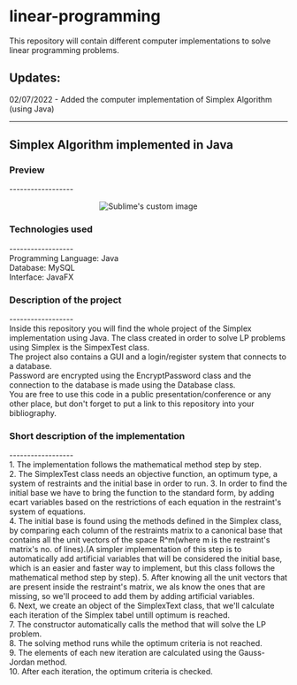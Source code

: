 # linear-programming
This repository will contain different computer implementations to solve linear programming problems.

Updates:
-----------
02/07/2022 - Added the computer implementation of Simplex Algorithm (using Java)

-------------------------------------
Simplex Algorithm implemented in Java
-------------------------------------
<h3>Preview</h3>
------------------
<p align="center">
  <img src="https://media.giphy.com/media/aOeSTRTsvj9M8KMn8N/giphy.gif" alt="Sublime's custom image"/>
</p>
<h3>Technologies used</h3>
------------------<br/>
Programming Language: Java<br/>
Database: MySQL<br/>
Interface: JavaFX

<h3>Description of the project</h3>
------------------<br/>
Inside this repository you will find the whole project of the Simplex implementation using Java. The class created in order to solve LP problems using Simplex is the SimpexTest class.<br/>
The project also contains a GUI and a login/register system that connects to a database.<br/>
Password are encrypted using the EncryptPassword class and the connection to the database is made using the Database class.<br/>
You are free to use this code in a public presentation/conference or any other place, but don't forget to put a link to this repository into your bibliography.
<h3>Short description of the implementation</h3>
------------------<br/>
1. The implementation follows the mathematical method step by step.<br/>
2. The SimplexTest class needs an objective function, an optimum type, a system of restraints and the initial base in order to run.
3. In order to find the initial base we have to bring the function to the standard form, by adding ecart variables based on the restrictions of each equation in the restraint's system of equations.<br/>
4. The initial base is found using the methods defined in the Simplex class, by comparing each column of the restraints matrix to a canonical base that contains all the unit vectors of the space R^m(where m is the restraint's matrix's no. of lines).(A simpler implementation of this step is to automatically add artificial variables that will be considered the initial base, which is an easier and faster way to implement, but this class follows the mathematical method step by step).
5. After knowing all the unit vectors that are present inside the restraint's matrix, we als know the ones that are missing, so we'll proceed to add them by adding artificial variables.<br/>
6. Next, we create an object of the SimplexText class, that we'll calculate each iteration of the Simplex tabel untill optimum is reached.<br/>
7. The constructor automatically calls the method that will solve the LP problem.<br/>
8. The solving method runs while the optimum criteria is not reached.<br/>
9. The elements of each new iteration are calculated using the Gauss-Jordan method.<br/>
10. After each iteration, the optimum criteria is checked.<br/>
